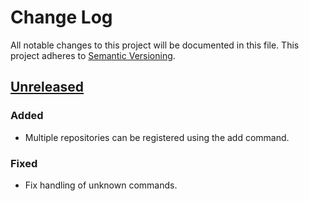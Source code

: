 # Change Log
All notable changes to this project will be documented in this file.
This project adheres to [Semantic Versioning](http://semver.org/).

## [Unreleased][unreleased]
### Added
- Multiple repositories can be registered using the add command.
### Fixed
- Fix handling of unknown commands.

[unreleased]: https://github.com/ryuslash/gitto/commits/master
